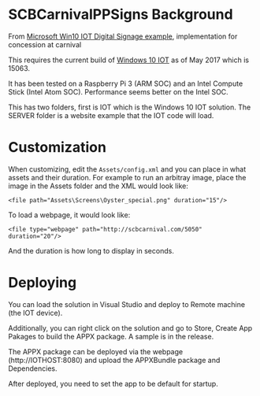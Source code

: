 # SCBCarnivalPPSigns Background
From [Microsoft Win10 IOT Digital Signage example](https://github.com/ms-iot/samples/tree/develop/DigitalSign), implementation for concession at carnival

This requires the current build of [Windows 10 IOT](https://developer.microsoft.com/en-us/windows/iot/getstarted) as of May 2017 which is 15063. 

It has been tested on a Raspberry Pi 3 (ARM SOC) and an Intel Compute Stick (Intel Atom SOC). Performance seems better on the Intel SOC.

This has two folders, first is IOT which is the Windows 10 IOT solution. The SERVER folder is a website example that the IOT code will load.

# Customization
When customizing, edit the `Assets/config.xml` and you can place in what assets and their duration. For example to run an arbitray image, place the image in the Assets folder and the XML would look like:

`<file path="Assets\Screens\Oyster_special.png" duration="15"/>`

To load a webpage, it would look like:

`<file type="webpage" path="http://scbcarnival.com/5050" duration="20"/>`

And the duration is how long to display in seconds.

# Deploying
You can load the solution in Visual Studio and deploy to Remote machine (the IOT device). 

Additionally, you can right click on the solution and go to Store, Create App Pakages to build the APPX package. A sample is in the release.

The APPX package can be deployed via the webpage (http://IOTHOST:8080) and upload the APPXBundle package and Dependencies.

After deployed, you need to set the app to be default for startup.
